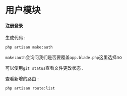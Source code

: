# 用户模块

#### 注册登录

生成代码 : 

```
php artisan make:auth
```

`make:auth`会询问我们是否要覆盖`app.blade.php`这里选择no

可以使用`git status`查看文件更改状态 . 

查看新增的路由 : 

```
php artisan route:list
```



